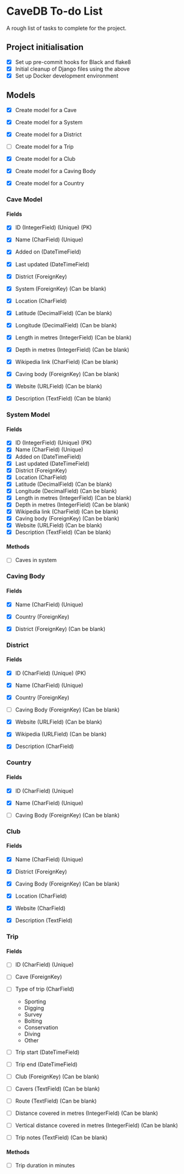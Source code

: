 # CaveDB To-do List
A rough list of tasks to complete for the project.

## Project initialisation
- [X] Set up pre-commit hooks for Black and flake8
- [X] Initial cleanup of Django files using the above
- [X] Set up Docker development environment

## Models
- [X] Create model for a Cave
- [X] Create model for a System
- [X] Create model for a District
- [ ] Create model for a Trip
- [X] Create model for a Club
- [X] Create model for a Caving Body
- [X] Create model for a Country


### Cave Model
#### Fields
- [X] ID (IntegerField) (Unique) (PK)
- [X] Name (CharField) (Unique)
- [X] Added on (DateTimeField)
- [X] Last updated (DateTimeField)
- [X] District (ForeignKey)
- [X] System (ForeignKey) (Can be blank)
- [X] Location (CharField)
- [X] Latitude (DecimalField) (Can be blank)
- [X] Longitude (DecimalField) (Can be blank)
- [X] Length in metres (IntegerField) (Can be blank)
- [X] Depth in metres (IntegerField) (Can be blank)
- [X] Wikipedia link (CharField) (Can be blank)
- [X] Caving body (ForeignKey) (Can be blank)
- [X] Website (URLField) (Can be blank)
- [X] Description (TextField) (Can be blank)


### System Model
#### Fields
- [X] ID (IntegerField) (Unique) (PK)
- [X] Name (CharField) (Unique)
- [X] Added on (DateTimeField)
- [X] Last updated (DateTimeField)
- [X] District (ForeignKey)
- [X] Location (CharField)
- [X] Latitude (DecimalField) (Can be blank)
- [X] Longitude (DecimalField) (Can be blank)
- [X] Length in metres (IntegerField) (Can be blank)
- [X] Depth in metres (IntegerField) (Can be blank)
- [X] Wikipedia link (CharField) (Can be blank)
- [X] Caving body (ForeignKey) (Can be blank)
- [X] Website (URLField) (Can be blank)
- [X] Description (TextField) (Can be blank)

#### Methods
- [ ] Caves in system


### Caving Body
#### Fields
- [X] Name (CharField) (Unique)
- [X] Country (ForeignKey)
- [X] District (ForeignKey) (Can be blank)


### District
#### Fields
- [X] ID (CharField) (Unique) (PK)
- [X] Name (CharField) (Unique)
- [X] Country (ForeignKey)
- [ ] Caving Body (ForeignKey) (Can be blank)
- [X] Website (URLField) (Can be blank)
- [X] Wikipedia (URLField) (Can be blank)
- [X] Description (CharField)


### Country
#### Fields
 - [X] ID (CharField) (Unique)
 - [X] Name (CharField) (Unique)
 - [ ] Caving Body (ForeignKey) (Can be blank)


### Club
#### Fields
- [X] Name (CharField) (Unique)
- [X] District (ForeignKey)
- [X] Caving Body (ForeignKey) (Can be blank)
- [X] Location (CharField)
- [X] Website (CharField)
- [X] Description (TextField)


### Trip
#### Fields
- [ ] ID (CharField) (Unique)
- [ ] Cave (ForeignKey)
- [ ] Type of trip (CharField)
    - Sporting
    - Digging
    - Survey
    - Bolting
    - Conservation
    - Diving
    - Other

- [ ] Trip start (DateTimeField)
- [ ] Trip end (DateTimeField)
- [ ] Club (ForeignKey) (Can be blank)
- [ ] Cavers (TextField) (Can be blank)
- [ ] Route (TextField) (Can be blank)
- [ ] Distance covered in metres (IntegerField) (Can be blank)
- [ ] Vertical distance covered in metres (IntegerField) (Can be blank)
- [ ] Trip notes (TextField) (Can be blank)

#### Methods
- [ ] Trip duration in minutes
